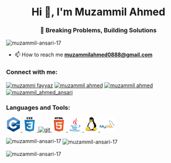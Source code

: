 <h1 align="center">Hi 👋, I'm Muzammil Ahmed</h1>
<h3 align="center">🧩 Breaking Problems, Building Solutions</h3>

<p align="left"> <img src="https://komarev.com/ghpvc/?username=muzammil-ansari-17&label=Profile%20views&color=0e75b6&style=flat" alt="muzammil-ansari-17" /> </p>

- 📫 How to reach me **muzammilahmed0888@gmail.com**

<h3 align="left">Connect with me:</h3>
<p align="left">
<a href="https://linkedin.com/in/muzammi fayyaz" target="blank"><img align="center" src="https://raw.githubusercontent.com/rahuldkjain/github-profile-readme-generator/master/src/images/icons/Social/linked-in-alt.svg" alt="muzammi fayyaz" height="30" width="40" /></a>
<a href="https://stackoverflow.com/users/muzammil ahmed" target="blank"><img align="center" src="https://raw.githubusercontent.com/rahuldkjain/github-profile-readme-generator/master/src/images/icons/Social/stack-overflow.svg" alt="muzammil ahmed" height="30" width="40" /></a>
<a href="https://instagram.com/muzammil ahmed" target="blank"><img align="center" src="https://raw.githubusercontent.com/rahuldkjain/github-profile-readme-generator/master/src/images/icons/Social/instagram.svg" alt="muzammil ahmed" height="30" width="40" /></a>
<a href="https://www.leetcode.com/muzammil_ahmed_ansari" target="blank"><img align="center" src="https://raw.githubusercontent.com/rahuldkjain/github-profile-readme-generator/master/src/images/icons/Social/leet-code.svg" alt="muzammil_ahmed_ansari" height="30" width="40" /></a>
</p>

<h3 align="left">Languages and Tools:</h3>
<p align="left"> <a href="https://www.w3schools.com/cpp/" target="_blank" rel="noreferrer"> <img src="https://raw.githubusercontent.com/devicons/devicon/master/icons/cplusplus/cplusplus-original.svg" alt="cplusplus" width="40" height="40"/> </a> <a href="https://www.w3schools.com/css/" target="_blank" rel="noreferrer"> <img src="https://raw.githubusercontent.com/devicons/devicon/master/icons/css3/css3-original-wordmark.svg" alt="css3" width="40" height="40"/> </a> <a href="https://git-scm.com/" target="_blank" rel="noreferrer"> <img src="https://www.vectorlogo.zone/logos/git-scm/git-scm-icon.svg" alt="git" width="40" height="40"/> </a> <a href="https://www.w3.org/html/" target="_blank" rel="noreferrer"> <img src="https://raw.githubusercontent.com/devicons/devicon/master/icons/html5/html5-original-wordmark.svg" alt="html5" width="40" height="40"/> </a> <a href="https://www.java.com" target="_blank" rel="noreferrer"> <img src="https://raw.githubusercontent.com/devicons/devicon/master/icons/java/java-original.svg" alt="java" width="40" height="40"/> </a> <a href="https://www.linux.org/" target="_blank" rel="noreferrer"> <img src="https://raw.githubusercontent.com/devicons/devicon/master/icons/linux/linux-original.svg" alt="linux" width="40" height="40"/> </a> <a href="https://www.mysql.com/" target="_blank" rel="noreferrer"> <img src="https://raw.githubusercontent.com/devicons/devicon/master/icons/mysql/mysql-original-wordmark.svg" alt="mysql" width="40" height="40"/> </a> </p>

<p><img align="left" src="https://github-readme-stats.vercel.app/api/top-langs?username=muzammil-ansari-17&show_icons=true&locale=en&layout=compact" alt="muzammil-ansari-17" /></p>

<p>&nbsp;<img align="center" src="https://github-readme-stats.vercel.app/api?username=muzammil-ansari-17&show_icons=true&locale=en" alt="muzammil-ansari-17" /></p>

<p><img align="center" src="https://github-readme-streak-stats.herokuapp.com/?user=muzammil-ansari-17&" alt="muzammil-ansari-17" /></p>
